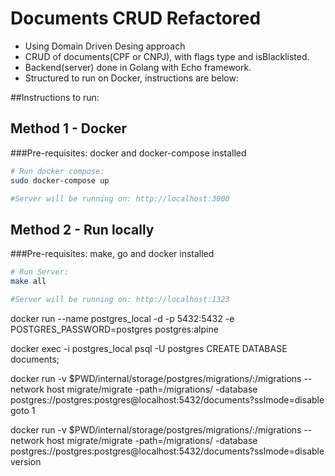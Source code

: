 # Documents CRUD Refactored

- Using Domain Driven Desing approach
- CRUD of documents(CPF or CNPJ), with flags type and isBlacklisted.
- Backend(server) done in Golang with Echo framework.
- Structured to run on Docker, instructions are below:

##Instructions to run:

## Method 1 - Docker
###Pre-requisites: docker and docker-compose installed
```bash
# Run docker compose:
sudo docker-compose up

#Server will be running on: http://localhost:3000

```

## Method 2 - Run locally
###Pre-requisites: make, go and docker installed
```bash
# Run Server:
make all

#Server will be running on: http://localhost:1323
```



docker run --name postgres_local -d -p 5432:5432 -e POSTGRES_PASSWORD=postgres postgres:alpine

docker exec -i postgres_local psql -U postgres
CREATE DATABASE documents;


docker run -v $PWD/internal/storage/postgres/migrations/:/migrations --network host migrate/migrate -path=/migrations/ -database postgres://postgres:postgres@localhost:5432/documents?sslmode=disable goto 1


docker run -v $PWD/internal/storage/postgres/migrations/:/migrations --network host migrate/migrate -path=/migrations/ -database postgres://postgres:postgres@localhost:5432/documents?sslmode=disable version
